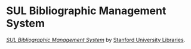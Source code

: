# SUL Bibliographic Management System
 
[*SUL Bibliographic Management System*](http://sulcap-test.stanford.edu/)
by [Stanford University Libraries](http://stanford.edu/).
